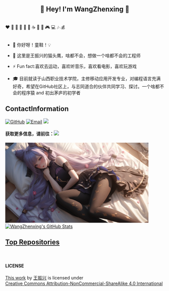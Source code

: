 <h2 align="center">👋 Hey! I'm WangZhenxing 🐘</h2>
<br />
❤️ 🍦 🍓 🍉 🍋 🥛 ☕ 🍗 🍟 🎮 💻 🎶 💰
<br />
<br />

- 🔭 你好呀！童鞋！💡

- 🤔 这里是王振兴的猫头鹰，啥都不会，想做一个啥都不会的工程师

- ⚡ Fun fact:喜欢去运动，喜欢听音乐，喜欢看电影，喜欢玩游戏

-  🎓 目前就读于山西职业技术学院，主修移动应用开发专业，对编程语言充满好奇，希望在GitHub社区上，与志同道合的伙伴共同学习、探讨。一个啥都不会的程序猿 and 初出茅庐的初学者


## ContactInformation

[![GitHub](https://img.shields.io/badge/GitHub-181717?style=flat-square&logo=github&logoColor=white)](https://github.com/wangzhenxing4)
[![Email](https://img.shields.io/badge/QQEmail-ea4335?style=flat-square&logo=Mail.Ru)](2242389481@qq.com)
[![](https://img.shields.io/badge/CSDN-王振兴同学鸭-blue.svg)](https://blog.csdn.net/qq_41723381?type=blog)
#### 获取更多信息，请前往：<a href="https://wangzhenxing4.github.io/about.html"><img src="https://img.shields.io/badge/Cocos%20creator-blue.svg&#41">

[//]: # (![Profile views]&#40;https://views.whatilearened.today/views/github/Xuenew/views.svg&#41;)

[//]: # ()
[//]: # ()
[//]: # (![]&#40;https://img.shields.io/badge/ubuntu-20.04-<COLOR>.svg&#41;)
[//]: # (![Linux]&#40;https://img.shields.io/badge/-Linux-FCC624?style=flat-square&logo=linux&logoColor=black&#41;)
[//]: # (![Visual Studio Code]&#40;https://img.shields.io/badge/-Visual%20Studio%20Code-007acc?style=flat-square&logo=Visual%20Studio%20Code&#41;)
[//]: # (![Git]&#40;https://img.shields.io/badge/-Git-f05032?style=flat-square&logo=Git&logoColor=white&#41;)
[//]: # ()
[//]: # (![html]&#40;https://img.shields.io/badge/-html-E34F26?style=flat-square&logo=html5&logoColor=white&#41;)
[//]: # (![css]&#40;https://img.shields.io/badge/-css-1572B6?style=flat-square&logo=css3&#41;)
[//]: # (![]&#40;https://img.shields.io/badge/JavaScript-red?style=flat-square&logo=javascript&#41; )
[//]: # (![]&#40;https://img.shields.io/badge/Vue.js-black?style=flat-square&logo=vue.js&#41;)
[//]: # (![Redis]&#40;https://img.shields.io/badge/Redis-DC382D?style=flat-square&logo=redis&logoColor=white&#41;)
[//]: # ()
[//]: # (![Nginx]&#40;https://img.shields.io/badge/-Nginx-269539?style=flat-square&logo=Nginx&#41;)
[//]: # (![Mysql]&#40;https://img.shields.io/badge/MySQL-blue?style=flat-square&logo=mysql&logoColor=black&#41;)
[//]: # (![Elastic]&#40;https://img.shields.io/badge/Elasticsearch-FEC514?style=flat-square&logo=Elastic&logoColor=white&#41;)
[//]: # (![]&#40;https://img.shields.io/badge/Cocos%20creator-blue.svg&#41;)

<img src="zhuye.jpg" style="max-width: 90%;" alt="">

<img height="130px" src="https://github-readme-stats.vercel.app/api?username=wangzhenxing4&hide_title=true&show_icons=true&hide=issues&include_all_commits=true&count_private=true&theme=graywhite&hide_border=true&bg_color=45,ff7979,ffd479,fffc79,73fa79" alt="WangZhenxing's GitHub Stats">

## Top Repositories

<a href="https://github.com/wangzhenxing4/Auxiliary-software-of-shanxi-polytechnic-college">
  <img src="https://github-readme-stats.vercel.app/api/pin/?username=wangzhenxing4&repo=Auxiliary-software-of-shanxi-polytechnic-college&theme=buefy"  alt=""/>
</a>


#### LICENSE

<p xmlns:cc="http://creativecommons.org/ns#" xmlns:dct="http://purl.org/dc/terms/"><a property="dct:title" rel="cc:attributionURL" href="https://github.com/wangzhenxing4/wangzhenxing4">This work</a> by <a rel="cc:attributionURL dct:creator" property="cc:attributionName" href="https://wangzhenxing4.github.io">王振兴</a> is licensed under <a href="https://creativecommons.org/licenses/by-nc-sa/4.0/?ref=chooser-v1" target="_blank" rel="license noopener noreferrer" style="display:inline-block;">Creative Commons Attribution-NonCommercial-ShareAlike 4.0 International<img style="height:22px!important;margin-left:3px;vertical-align:text-bottom;" src="https://mirrors.creativecommons.org/presskit/icons/cc.svg?ref=chooser-v1" alt=""><img style="height:22px!important;margin-left:3px;vertical-align:text-bottom;" src="https://mirrors.creativecommons.org/presskit/icons/by.svg?ref=chooser-v1" alt=""><img style="height:22px!important;margin-left:3px;vertical-align:text-bottom;" src="https://mirrors.creativecommons.org/presskit/icons/nc.svg?ref=chooser-v1" alt=""><img style="height:22px!important;margin-left:3px;vertical-align:text-bottom;" src="https://mirrors.creativecommons.org/presskit/icons/sa.svg?ref=chooser-v1" alt=""></a></p>
